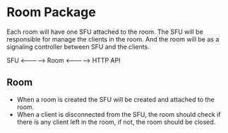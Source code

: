 # Room Package
Each room will have one SFU attached to the room. The SFU will be responsible for manage the clients in the room. And the room will be as a signaling controller between SFU and the clients.

SFU <-----> Room <-----> HTTP API

## Room
- When a room is created the SFU will be created and attached to the room.
- When a client is disconnected from the SFU, the room should check if there is any client left in the room, if not, the room should be closed.
